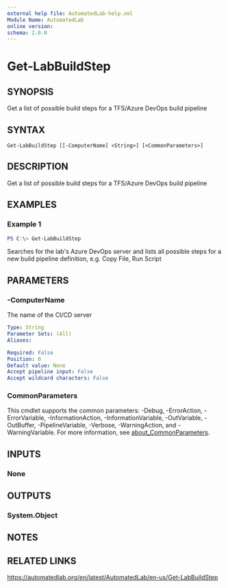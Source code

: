 ```yaml
---
external help file: AutomatedLab-help.xml
Module Name: AutomatedLab
online version:
schema: 2.0.0
---
```


# Get-LabBuildStep

## SYNOPSIS
Get a list of possible build steps for a TFS/Azure DevOps build pipeline

## SYNTAX

```
Get-LabBuildStep [[-ComputerName] <String>] [<CommonParameters>]
```

## DESCRIPTION
Get a list of possible build steps for a TFS/Azure DevOps build pipeline

## EXAMPLES

### Example 1
```powershell
PS C:\> Get-LabBuildStep
```

Searches for the lab's Azure DevOps server and lists all possible steps for a new build pipeline definition, e.g.
Copy File, Run Script

## PARAMETERS

### -ComputerName
The name of the CI/CD server

```yaml
Type: String
Parameter Sets: (All)
Aliases:

Required: False
Position: 0
Default value: None
Accept pipeline input: False
Accept wildcard characters: False
```

### CommonParameters
This cmdlet supports the common parameters: -Debug, -ErrorAction, -ErrorVariable, -InformationAction, -InformationVariable, -OutVariable, -OutBuffer, -PipelineVariable, -Verbose, -WarningAction, and -WarningVariable. For more information, see [about_CommonParameters](http://go.microsoft.com/fwlink/?LinkID=113216).

## INPUTS

### None
## OUTPUTS

### System.Object
## NOTES

## RELATED LINKS
https://automatedlab.org/en/latest/AutomatedLab/en-us/Get-LabBuildStep
